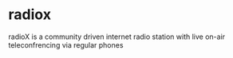 radiox
======

radioX is a community driven internet radio station with live on-air teleconfrencing via regular phones